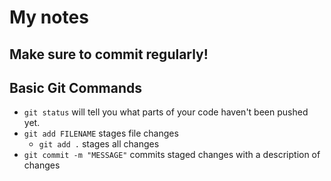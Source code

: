 # My notes
## Make sure to commit regularly!
## Basic Git Commands
* ```git status``` will tell you what parts of your code haven't been pushed yet.
* ```git add FILENAME``` stages file changes
  * ```git add .``` stages all changes
* ```git commit -m "MESSAGE"``` commits staged changes with a description of changes